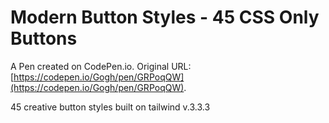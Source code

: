 # Modern Button Styles - 45 CSS Only Buttons

A Pen created on CodePen.io. Original URL: [https://codepen.io/Gogh/pen/GRPoqQW](https://codepen.io/Gogh/pen/GRPoqQW).

45 creative button styles built on tailwind v.3.3.3